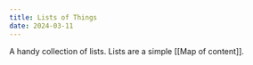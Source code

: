 ```yaml
---
title: Lists of Things
date: 2024-03-11
---
```

A handy collection of lists. Lists are a simple [[Map of content]].